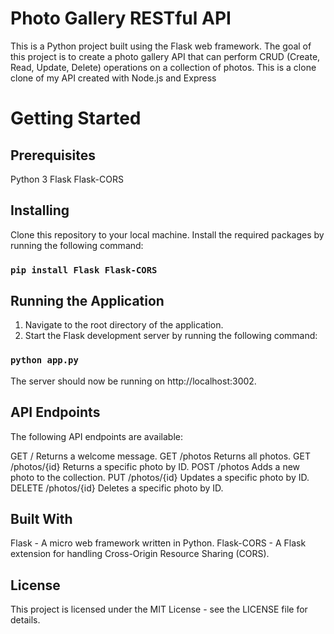 # Photo Gallery RESTful API
This is a Python project built using the Flask web framework. The goal of this project is to create a photo gallery API that can perform CRUD (Create, Read, Update, Delete) operations on a collection of photos. This is a clone clone of my API created with Node.js and Express

# Getting Started
## Prerequisites
Python 3
Flask
Flask-CORS

## Installing
Clone this repository to your local machine.
Install the required packages by running the following command:
### `pip install Flask Flask-CORS`

## Running the Application
1. Navigate to the root directory of the application.
2. Start the Flask development server by running the following command:
### `python app.py`
The server should now be running on http://localhost:3002.

## API Endpoints
The following API endpoints are available:

GET	/	Returns a welcome message.
GET	/photos	Returns all photos.
GET	/photos/{id}	Returns a specific photo by ID.
POST	/photos	Adds a new photo to the collection.
PUT	/photos/{id}	Updates a specific photo by ID.
DELETE	/photos/{id}	Deletes a specific photo by ID.

## Built With
Flask - A micro web framework written in Python.
Flask-CORS - A Flask extension for handling Cross-Origin Resource Sharing (CORS).

## License
This project is licensed under the MIT License - see the LICENSE file for details.
